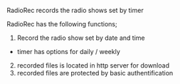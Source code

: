 RadioRec records the radio shows set by timer

RadioRec has the following functions;

1. Record the radio show set by date and time
  - timer has options for daily / weekly
2. recorded files is located in http server for download
3. recorded files are protected by basic authentification 
